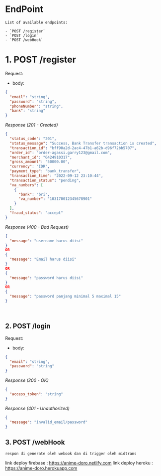 # EndPoint

```
List of available endpoints:

- `POST /register`
- `POST /login`
- `POST /webHook`
```

# 1. POST /register

Request:

- body:

```json
{
  "email": "string",
  "password": "string",
  "phoneNumber": "string",
  "bank": "string"
}
```

_Response (201 - Created)_

```json
{
  "status_code": "201",
  "status_message": "Success, Bank Transfer transaction is created",
  "transaction_id": "bff90a2d-2ac4-47b1-a62b-d96f72bb5707",
  "order_id": "order-agassi.garry123@gmail.com",
  "merchant_id": "G424910317",
  "gross_amount": "50000.00",
  "currency": "IDR",
  "payment_type": "bank_transfer",
  "transaction_time": "2022-09-12 23:10:44",
  "transaction_status": "pending",
  "va_numbers": [
    {
      "bank": "bri",
      "va_number": "103170012345678901"
    }
  ],
  "fraud_status": "accept"
}
```

_Response (400 - Bad Request)_

```json
{
  "message": "username harus diisi"
}
OR
{
  "message": "Email harus diisi"
}
OR
{
  "message": "password harus diisi"
}
OR
{
  "message": "password panjang minimal 5 maximal 15"
}
```

&nbsp;

## 2. POST /login

Request:

- body:

```json
{
  "email": "string",
  "password": "string"
}
```

_Response (200 - OK)_

```json
{
  "access_token": "string"
}
```

_Response (401 - Unauthorized)_

```json
{
  "message": "invalid_email/password"
}
```

## 3. POST /webHook

```
respon di generate oleh webook dan di trigger oleh midtrans
```

link deploy firebase : https://anime-doro.netlify.com
link deploy heroku : https://anime-doro.herokuapp.com

